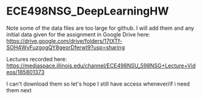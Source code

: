 # ECE498NSG_DeepLearningHW
Note some of the data files are too large for github. I will add them and any initial data given for the assignment in Google Drive here: https://drive.google.com/drive/folders/17tXTf-SOH4WvFuzgogQY8georDferwI9?usp=sharing

Lectures recorded here:
https://mediaspace.illinois.edu/channel/ECE498NSU_598NSG+Lecture+Videos/185801373

I can't download them so let's hope I still have access whenever/if i need them next
